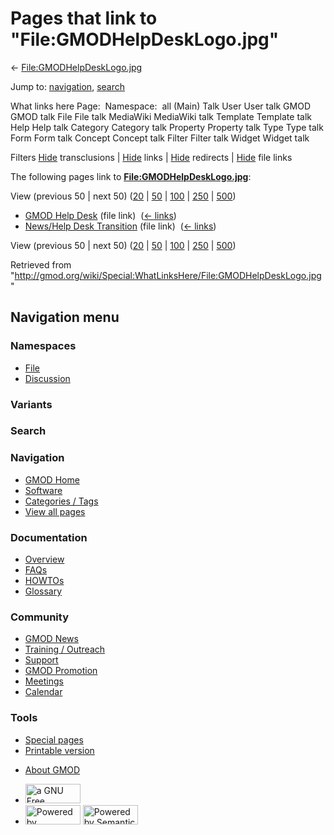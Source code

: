 <div id="mw-page-base" class="noprint">

</div>

<div id="mw-head-base" class="noprint">

</div>

<div id="content" class="mw-body" role="main">

<span id="top"></span>

<div id="mw-js-message" style="display:none;">

</div>



# <span dir="auto">Pages that link to "File:GMODHelpDeskLogo.jpg"</span>

<div id="bodyContent">

<div id="contentSub">

←
[File:GMODHelpDeskLogo.jpg](/wiki/File:GMODHelpDeskLogo.jpg "File:GMODHelpDeskLogo.jpg")

</div>

<div id="jump-to-nav" class="mw-jump">

Jump to: [navigation](#mw-navigation), [search](#p-search)

</div>

<div id="mw-content-text">

What links here Page:  Namespace:  all (Main) Talk User User talk GMOD
GMOD talk File File talk MediaWiki MediaWiki talk Template Template talk
Help Help talk Category Category talk Property Property talk Type Type
talk Form Form talk Concept Concept talk Filter Filter talk Widget
Widget talk

Filters
[Hide](/mediawiki/index.php?title=Special:WhatLinksHere/File:GMODHelpDeskLogo.jpg&hidetrans=1 "Special:WhatLinksHere/File:GMODHelpDeskLogo.jpg")
transclusions \|
[Hide](/mediawiki/index.php?title=Special:WhatLinksHere/File:GMODHelpDeskLogo.jpg&hidelinks=1 "Special:WhatLinksHere/File:GMODHelpDeskLogo.jpg")
links \|
[Hide](/mediawiki/index.php?title=Special:WhatLinksHere/File:GMODHelpDeskLogo.jpg&hideredirs=1 "Special:WhatLinksHere/File:GMODHelpDeskLogo.jpg")
redirects \|
[Hide](/mediawiki/index.php?title=Special:WhatLinksHere/File:GMODHelpDeskLogo.jpg&hideimages=1 "Special:WhatLinksHere/File:GMODHelpDeskLogo.jpg")
file links

The following pages link to
**[File:GMODHelpDeskLogo.jpg](/wiki/File:GMODHelpDeskLogo.jpg "File:GMODHelpDeskLogo.jpg")**:

View (previous 50 \| next 50)
([20](/mediawiki/index.php?title=Special:WhatLinksHere/File:GMODHelpDeskLogo.jpg&limit=20 "Special:WhatLinksHere/File:GMODHelpDeskLogo.jpg")
\|
[50](/mediawiki/index.php?title=Special:WhatLinksHere/File:GMODHelpDeskLogo.jpg&limit=50 "Special:WhatLinksHere/File:GMODHelpDeskLogo.jpg")
\|
[100](/mediawiki/index.php?title=Special:WhatLinksHere/File:GMODHelpDeskLogo.jpg&limit=100 "Special:WhatLinksHere/File:GMODHelpDeskLogo.jpg")
\|
[250](/mediawiki/index.php?title=Special:WhatLinksHere/File:GMODHelpDeskLogo.jpg&limit=250 "Special:WhatLinksHere/File:GMODHelpDeskLogo.jpg")
\|
[500](/mediawiki/index.php?title=Special:WhatLinksHere/File:GMODHelpDeskLogo.jpg&limit=500 "Special:WhatLinksHere/File:GMODHelpDeskLogo.jpg"))

- [GMOD Help Desk](/wiki/GMOD_Help_Desk "GMOD Help Desk") (file link) ‎
  <span class="mw-whatlinkshere-tools">([←
  links](/mediawiki/index.php?title=Special:WhatLinksHere&target=GMOD+Help+Desk "Special:WhatLinksHere"))</span>
- [News/Help Desk
  Transition](/wiki/News/Help_Desk_Transition "News/Help Desk Transition")
  (file link) ‎ <span class="mw-whatlinkshere-tools">([←
  links](/mediawiki/index.php?title=Special:WhatLinksHere&target=News%2FHelp+Desk+Transition "Special:WhatLinksHere"))</span>

View (previous 50 \| next 50)
([20](/mediawiki/index.php?title=Special:WhatLinksHere/File:GMODHelpDeskLogo.jpg&limit=20 "Special:WhatLinksHere/File:GMODHelpDeskLogo.jpg")
\|
[50](/mediawiki/index.php?title=Special:WhatLinksHere/File:GMODHelpDeskLogo.jpg&limit=50 "Special:WhatLinksHere/File:GMODHelpDeskLogo.jpg")
\|
[100](/mediawiki/index.php?title=Special:WhatLinksHere/File:GMODHelpDeskLogo.jpg&limit=100 "Special:WhatLinksHere/File:GMODHelpDeskLogo.jpg")
\|
[250](/mediawiki/index.php?title=Special:WhatLinksHere/File:GMODHelpDeskLogo.jpg&limit=250 "Special:WhatLinksHere/File:GMODHelpDeskLogo.jpg")
\|
[500](/mediawiki/index.php?title=Special:WhatLinksHere/File:GMODHelpDeskLogo.jpg&limit=500 "Special:WhatLinksHere/File:GMODHelpDeskLogo.jpg"))

</div>

<div class="printfooter">

Retrieved from
"<http://gmod.org/wiki/Special:WhatLinksHere/File:GMODHelpDeskLogo.jpg>"

</div>

<div id="catlinks" class="catlinks catlinks-allhidden">

</div>

<div class="visualClear">

</div>

</div>

</div>

<div id="mw-navigation">

## Navigation menu

<div id="mw-head">



<div id="left-navigation">

<div id="p-namespaces" class="vectorTabs" role="navigation"
aria-labelledby="p-namespaces-label">

### Namespaces

- <span id="ca-nstab-image"><a href="/wiki/File:GMODHelpDeskLogo.jpg" accesskey="c"
  title="View the file page [c]">File</a></span>
- <span id="ca-talk"><a
  href="/mediawiki/index.php?title=File_talk:GMODHelpDeskLogo.jpg&amp;action=edit&amp;redlink=1"
  accesskey="t"
  title="Discussion about the content page [t]">Discussion</a></span>

</div>

<div id="p-variants" class="vectorMenu emptyPortlet" role="navigation"
aria-labelledby="p-variants-label">

### 

### Variants[](#)

<div class="menu">

</div>

</div>

</div>

<div id="right-navigation">





</div>

<div id="p-search" role="search">

### Search

<div id="simpleSearch">

</div>

</div>

</div>

</div>

<div id="mw-panel">

<div id="p-logo" role="banner">

<a href="/wiki/Main_Page"
style="background-image: url(http://gmod.org/images/GMOD-cogs.png);"
title="Visit the main page"></a>

</div>

<div id="p-Navigation" class="portal" role="navigation"
aria-labelledby="p-Navigation-label">

### Navigation

<div class="body">

- <span id="n-GMOD-Home">[GMOD Home](/wiki/Main_Page)</span>
- <span id="n-Software">[Software](/wiki/GMOD_Components)</span>
- <span id="n-Categories-.2F-Tags">[Categories /
  Tags](/wiki/Categories)</span>
- <span id="n-View-all-pages">[View all
  pages](/wiki/Special:AllPages)</span>

</div>

</div>

<div id="p-Documentation" class="portal" role="navigation"
aria-labelledby="p-Documentation-label">

### Documentation

<div class="body">

- <span id="n-Overview">[Overview](/wiki/Overview)</span>
- <span id="n-FAQs">[FAQs](/wiki/Category:FAQ)</span>
- <span id="n-HOWTOs">[HOWTOs](/wiki/Category:HOWTO)</span>
- <span id="n-Glossary">[Glossary](/wiki/Glossary)</span>

</div>

</div>

<div id="p-Community" class="portal" role="navigation"
aria-labelledby="p-Community-label">

### Community

<div class="body">

- <span id="n-GMOD-News">[GMOD News](/wiki/GMOD_News)</span>
- <span id="n-Training-.2F-Outreach">[Training /
  Outreach](/wiki/Training_and_Outreach)</span>
- <span id="n-Support">[Support](/wiki/Support)</span>
- <span id="n-GMOD-Promotion">[GMOD
  Promotion](/wiki/GMOD_Promotion)</span>
- <span id="n-Meetings">[Meetings](/wiki/Meetings)</span>
- <span id="n-Calendar">[Calendar](/wiki/Calendar)</span>

</div>

</div>

<div id="p-tb" class="portal" role="navigation"
aria-labelledby="p-tb-label">

### Tools

<div class="body">

- <span id="t-specialpages"><a href="/wiki/Special:SpecialPages" accesskey="q"
  title="A list of all special pages [q]">Special pages</a></span>
- <span id="t-print"><a
  href="/mediawiki/index.php?title=Special:WhatLinksHere/File:GMODHelpDeskLogo.jpg&amp;printable=yes"
  rel="alternate" accesskey="p"
  title="Printable version of this page [p]">Printable version</a></span>

</div>

</div>

</div>

</div>

<div id="footer" role="contentinfo">

- <span id="footer-places-about">[About
  GMOD](/wiki/GMOD:About "GMOD:About")</span>

<!-- -->

- <span id="footer-copyrightico">[<img src="http://www.gnu.org/graphics/gfdl-logo-small.png" width="88"
  height="31" alt="a GNU Free Documentation License" />](http://www.gnu.org/licenses/fdl-1.3.html)</span>
- <span id="footer-poweredbyico">[<img src="/mediawiki/skins/common/images/poweredby_mediawiki_88x31.png"
  width="88" height="31" alt="Powered by MediaWiki" />](//www.mediawiki.org/)
  [<img
  src="/mediawiki/extensions/SemanticMediaWiki/includes/../resources/images/smw_button.png"
  width="88" height="31" alt="Powered by Semantic MediaWiki" />](https://www.semantic-mediawiki.org/wiki/Semantic_MediaWiki)</span>

<div style="clear:both">

</div>

</div>
